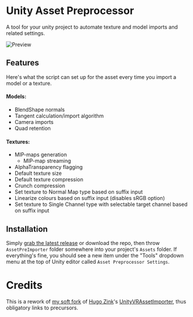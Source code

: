# Unity Asset Preprocessor
A tool for your unity project to automate texture and model imports and related settings.

![Preview](https://i.imgur.com/A0noT3d.png)

## Features
Here's what the script can set up for the asset every time you import a model or a texture.

#### Models:
 * BlendShape normals
 * Tangent calculation/import algorithm
 * Camera imports
 * Quad retention

#### Textures:
 * MIP-maps generation
   * MIP-map streaming
 * AlphaTransparency flagging
 * Default texture size
 * Default texture compression
 * Crunch compression
 * Set texture to Normal Map type based on suffix input
 * Linearize colours based on suffix input (disables sRGB option)
 * Set texture to Single Channel type with selectable target channel based on suffix input

## Installation
Simply [grab the latest release](https://github.com/Rikketh/Unity-AssetPreImporter/releases/latest) or download the repo, then throw `AssetPreImporter` folder somewhere into your project's `Assets` folder. If everything's fine, you should see a new item under the "Tools" dropdown menu at the top of Unity editor called `Asset Preprocessor Settings`.

# Credits
This is a rework of [my soft fork](https://github.com/Rikketh/UnityVRAssetPreImporter) of [Hugo Zink](https://github.com/HugoZink)'s [UnityVRAssetImporter](https://github.com/HugoZink/UnityVRAssetPreImporter), thus obligatory links to precursors.